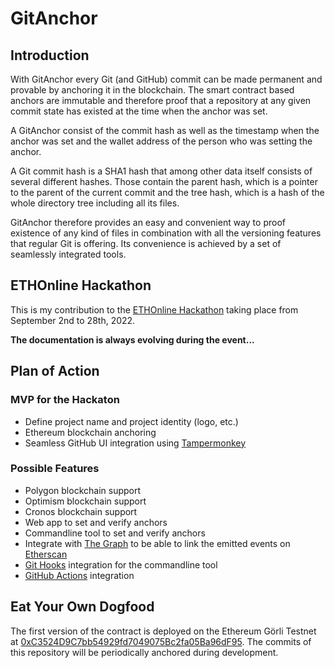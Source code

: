 # GitAnchor

## Introduction

With GitAnchor every Git (and GitHub) commit can be made permanent and provable by anchoring it in the blockchain. The smart contract based anchors are immutable and therefore proof that a repository at any given commit state has existed at the time when the anchor was set.

A GitAnchor consist of the commit hash as well as the timestamp when the anchor was set and the wallet address of the person who was setting the anchor.

A Git commit hash is a SHA1 hash that among other data itself consists of several different hashes. Those contain the parent hash, which is a pointer to the parent of the current commit and the tree hash, which is a hash of the whole directory tree including all its files. 

GitAnchor therefore provides an easy and convenient way to proof existence of any kind of files in combination with all the versioning features that regular Git is offering. Its convenience is achieved by a set of seamlessly integrated tools.

## ETHOnline Hackathon

This is my contribution to the [ETHOnline Hackathon](https://online.ethglobal.com) taking place from September 2nd to 28th, 2022. 

**The documentation is always evolving during the event...**

## Plan of Action

### MVP for the Hackaton

- Define project name and project identity (logo, etc.)
- Ethereum blockchain anchoring
- Seamless GitHub UI integration using [Tampermonkey](https://www.tampermonkey.net)

### Possible Features

- Polygon blockchain support
- Optimism blockchain support
- Cronos blockchain support
- Web app to set and verify anchors
- Commandline tool to set and verify anchors
- Integrate with [The Graph](https://thegraph.com/) to be able to link the emitted events on [Etherscan](https://etherscan.io)
- [Git Hooks](https://git-scm.com/book/en/v2/Customizing-Git-Git-Hooks) integration for the commandline tool
- [GitHub Actions](https://github.com/features/actions) integration

## Eat Your Own Dogfood

The first version of the contract is deployed on the Ethereum Görli Testnet at [0xC3524D9C7bb54929fd7049075Bc2fa05Ba96dF95](https://goerli.etherscan.io/address/0xC3524D9C7bb54929fd7049075Bc2fa05Ba96dF95). The commits of this repository will be periodically anchored during development.
